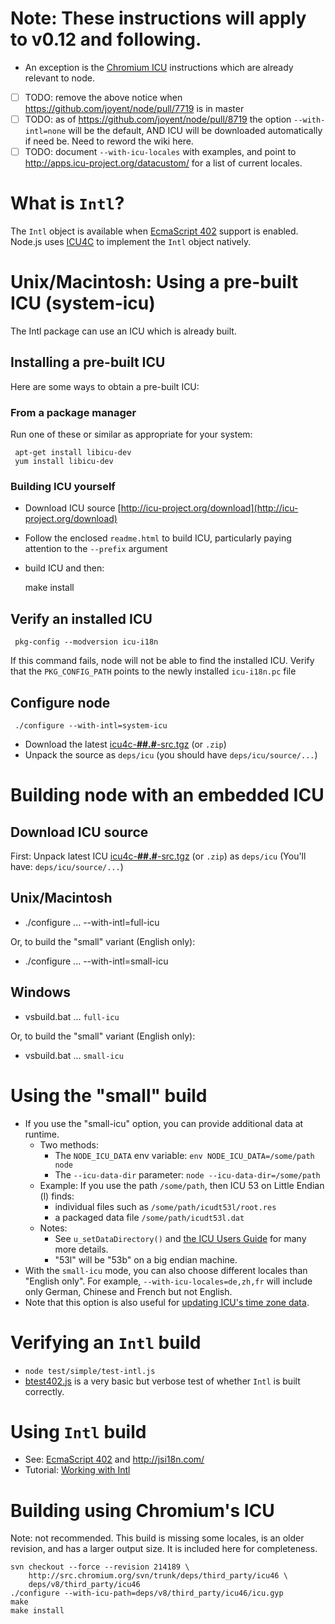 # Note: These instructions will apply to v0.12 and following.
- An exception is the [Chromium ICU](#building-using-chromiums-icu) instructions which are already relevant to node.
- [ ] TODO: remove the above notice when https://github.com/joyent/node/pull/7719 is in master
- [ ] TODO: as of https://github.com/joyent/node/pull/8719 the option `--with-intl=none` will be the default, AND ICU will be downloaded automatically if need be. Need to reword the wiki here. 
- [ ] TODO: document `--with-icu-locales` with examples, and point to http://apps.icu-project.org/datacustom/ for a list of current locales.

# What is `Intl`?
The `Intl` object is available when [EcmaScript 402](http://www.ecma-international.org/ecma-402/1.0/)
support is enabled.
Node.js uses [ICU4C](http://icu-project.org) to implement the `Intl` object natively.

# Unix/Macintosh: Using a pre-built ICU (system-icu)

The Intl package can use an ICU which is already built.  
## Installing a pre-built ICU
Here are some ways to obtain a pre-built ICU:

### From a package manager

Run one of these or similar as appropriate for your system:

     apt-get install libicu-dev
     yum install libicu-dev

### Building ICU yourself

* Download ICU source
  [http://icu-project.org/download](http://icu-project.org/download)

* Follow the enclosed `readme.html` to build ICU, particularly paying attention to the `--prefix` argument

* build ICU and then:

     make install

## Verify an installed ICU

     pkg-config --modversion icu-i18n

If this command fails, node will not be able to find the installed ICU. 
Verify that the `PKG_CONFIG_PATH` points to the newly installed `icu-i18n.pc` file

## Configure node

     ./configure --with-intl=system-icu

* Download the latest
  [icu4c-**##.#**-src.tgz](http://icu-project.org/download) (or `.zip`)
* Unpack the source as `deps/icu` (you should have `deps/icu/source/...`)

# Building node with an embedded ICU

## Download ICU source
First: Unpack latest ICU
  [icu4c-**##.#**-src.tgz](http://icu-project.org/download) (or `.zip`)
  as `deps/icu` (You'll have: `deps/icu/source/...`)

## Unix/Macintosh

* ./configure ... --with-intl=full-icu

Or, to build the "small" variant (English only):

* ./configure ... --with-intl=small-icu

## Windows

* vsbuild.bat ... `full-icu`

Or, to build the "small" variant (English only):

* vsbuild.bat ... `small-icu`

# Using the "small" build

   * If you use the "small-icu" option,
     you can provide additional data at runtime.
      * Two methods:
        * The `NODE_ICU_DATA` env variable:   `env
          NODE_ICU_DATA=/some/path node`
        * The `--icu-data-dir` parameter:   `node
          --icu-data-dir=/some/path`
      * Example:  If you use the path `/some/path`, then ICU 53 on
        Little Endian (l) finds:
        * individual files such as `/some/path/icudt53l/root.res`
        * a packaged data file `/some/path/icudt53l.dat`
      * Notes:
        * See `u_setDataDirectory()` and
        [the ICU Users Guide](http://userguide.icu-project.org/icudata)
        for many more details.
        * "53l" will be "53b" on a big endian machine.
   * With the `small-icu` mode, you can also choose different locales than "English only". For example,
       `--with-icu-locales=de,zh,fr` will include only German, Chinese and French but not English.
   * Note that this option is also useful for [updating ICU's time zone data](http://userguide.icu-project.org/datetime/timezone#TOC-Update-the-time-zone-data-for-ICU4C).

# Verifying an `Intl` build
- `node test/simple/test-intl.js`
- [btest402.js](https://github.com/srl295/btest402) is a very basic but verbose test of whether `Intl` is built correctly.

# Using `Intl` build
- See: [EcmaScript 402](http://www.ecma-international.org/ecma-402/1.0/) and http://jsi18n.com/
- Tutorial: [Working with Intl](http://code.tutsplus.com/tutorials/working-with-intl--cms-21082)

# Building using Chromium's ICU

Note: not recommended. This build is missing some locales, is an older revision,
and has a larger output size. It is included here for completeness.

    svn checkout --force --revision 214189 \
        http://src.chromium.org/svn/trunk/deps/third_party/icu46 \
        deps/v8/third_party/icu46
    ./configure --with-icu-path=deps/v8/third_party/icu46/icu.gyp
    make
    make install
